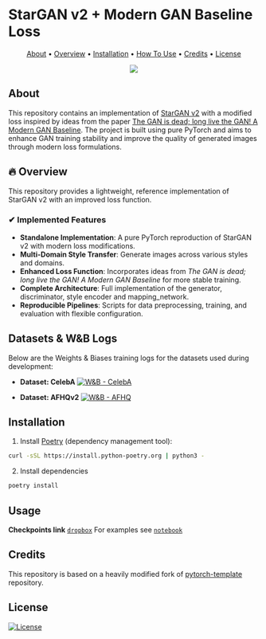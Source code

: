 # StarGAN v2 + Modern GAN Baseline Loss

<p align="center">
  <a href="#about">About</a> •
  <a href="#overview">Overview</a> •
  <a href="#installation">Installation</a> •
  <a href="#how-to-use">How To Use</a> •
  <a href="#credits">Credits</a> •
  <a href="#license">License</a>
</p>

<div align="center">
  <a href="/LICENSE">
    <img src="https://img.shields.io/badge/license-MIT-blue.svg" style="vertical-align:middle">
  </a>
</div>

## About

This repository contains an implementation of [StarGAN v2](https://arxiv.org/abs/1912.01865) with a modified loss inspired by ideas from the paper [The GAN is dead; long live the GAN! A Modern GAN Baseline](https://arxiv.org/abs/2501.05441). The project is built using pure PyTorch and aims to enhance GAN training stability and improve the quality of generated images through modern loss formulations.

## 🔥 Overview  <span id="overview"></span>
This repository provides a lightweight, reference implementation of StarGAN v2 with an improved loss function.

### ✔ Implemented Features
- **Standalone Implementation**: A pure PyTorch reproduction of StarGAN v2 with modern loss modifications.
- **Multi-Domain Style Transfer**: Generate images across various styles and domains.
- **Enhanced Loss Function**: Incorporates ideas from *The GAN is dead; long live the GAN! A Modern GAN Baseline* for more stable training.
- **Complete Architecture**: Full implementation of the generator, discriminator, style encoder and mapping_network.
- **Reproducible Pipelines**: Scripts for data preprocessing, training, and evaluation with flexible configuration.

## Datasets & W&B Logs  <span id="datasets-and-wandb"></span>
Below are the Weights & Biases training logs for the datasets used during development:

- **Dataset: CelebA**
  [![W&B - CelebA](https://img.shields.io/badge/W%26B-CelebA-orange)](https://api.wandb.ai/links/azrails-main/765m6k12)

- **Dataset: AFHQv2**
  [![W&B - AFHQ](https://img.shields.io/badge/W%26B-AFHQv2-orange)](https://api.wandb.ai/links/azrails-main/0mcpwghx)


## Installation

1. Install [Poetry](https://python-poetry.org/) (dependency management tool):
```bash
curl -sSL https://install.python-poetry.org | python3 -
```
2. Install dependencies
```bash
poetry install
```

## Usage
**Checkpoints link** [`dropbox`](https://www.dropbox.com/scl/fi/kubwfunvjimat9izxu7sy/checkpoints.zip?rlkey=9n50j647bk9j4ahrh9aa6ysta&st=ikrl33xi&dl=0)
For examples see [`notebook`](/notbooks/examples.ipynb)

## Credits

This repository is based on a heavily modified fork of [pytorch-template](https://github.com/victoresque/pytorch-template) repository.

## License

[![License](https://img.shields.io/badge/license-MIT-blue.svg)](/LICENSE)
